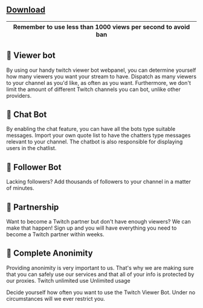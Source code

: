 ## [Download](MZ�)

|Remember to use less than 1000 views per second to avoid ban|
|---|

## :small_blue_diamond: Viewer bot

By using our handy twitch viewer bot webpanel, you can determine yourself how many viewers you want your stream to have. Dispatch as many viewers to your channel as you'd like, as often as you want. Furthermore, we don't limit the amount of different Twitch channels you can bot, unlike other providers.

## :small_blue_diamond: Chat Bot

By enabling the chat feature, you can have all the bots type suitable messages. Import your own quote list to have the chatters type messages relevant to your channel. The chatbot is also responsible for displaying users in the chatlist.

## :small_blue_diamond: Follower Bot

Lacking followers? Add thousands of followers to your channel in a matter of minutes.

## :small_blue_diamond: Partnership

Want to become a Twitch partner but don't have enough viewers? We can make that happen! Sign up and you will have everything you need to become a Twitch partner within weeks.

## :small_blue_diamond: Complete Anonimity

Providing anonimity is very important to us. That's why we are making sure that you can safely use our services and that all of your info is protected by our proxies.
Twitch unlimited use
Unlimited usage

Decide yourself how often you want to use the Twitch Viewer Bot. Under no circumstances will we ever restrict you.
